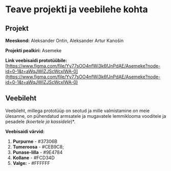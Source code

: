 # Teave projekti ja veebilehe kohta

## Projekt 

**Meeskond:**  Aleksander Ontin, Aleksander Artur Kanošin

**Projekti pealkiri:** Asemeke

**Link veebisaidi prototüübile:** [https://www.figma.com/file/Yy77sOO4nfWi3k6fJnPdAE/Asemeke?node-id=0-1&t=aWqJWIZJScWcxIWA-0](https://www.figma.com/file/Yy77sOO4nfWi3k6fJnPdAE/Asemeke?node-id=0-1&t=aWqJWIZJScWcxIWA-0)

## Veebileht

Veebileht, millega prototüüp on seotud ja mille valmistamine on meie ülesanne, on pühendatud armsatele ja mugavatele lemmiklooma vooditele ja pesadele *(koertele ja kassidele*)*.

**Veebisaidi värvid:**
1. **Purpurne** - #37306B
2. **Tumeroosa** - #CEB9C8;
3. **Punase-lilla** - #9E4784
4. **Kollane** - #FCD34D
5. **Valge:** - #FFFFFF